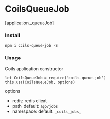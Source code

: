 # CoilsQueueJob
[application._queueJob]

### Install
```
npm i coils-queue-job -S
```

### Usage

Coils application constructor
```
let CoilsQueueJob = require('coils-queue-job')
this.use(CoilsQueueJob, options)
```
options
- redis: redis client
- path: default: `app/jobs` 
- namespace: default: `_coils_jobs_`